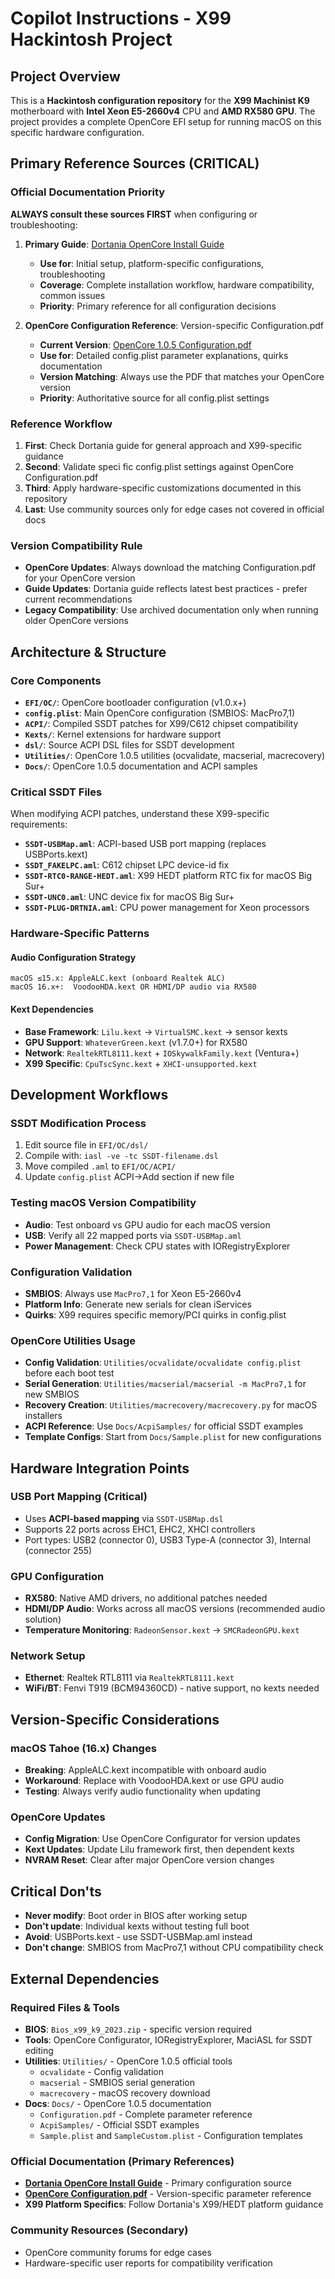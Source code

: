 # Copilot Instructions - X99 Hackintosh Project

## Project Overview
This is a **Hackintosh configuration repository** for the **X99 Machinist K9** motherboard with **Intel Xeon E5-2660v4** CPU and **AMD RX580 GPU**. The project provides a complete OpenCore EFI setup for running macOS on this specific hardware configuration.

## Primary Reference Sources (CRITICAL)

### Official Documentation Priority
**ALWAYS consult these sources FIRST** when configuring or troubleshooting:

1. **Primary Guide**: [Dortania OpenCore Install Guide](https://dortania.github.io/getting-started/)
   - **Use for**: Initial setup, platform-specific configurations, troubleshooting
   - **Coverage**: Complete installation workflow, hardware compatibility, common issues
   - **Priority**: Primary reference for all configuration decisions

2. **OpenCore Configuration Reference**: Version-specific Configuration.pdf
   - **Current Version**: [OpenCore 1.0.5 Configuration.pdf](https://github.com/acidanthera/OpenCorePkg/blob/1.0.5/Docs/Configuration.pdf)
   - **Use for**: Detailed config.plist parameter explanations, quirks documentation
   - **Version Matching**: Always use the PDF that matches your OpenCore version
   - **Priority**: Authoritative source for all config.plist settings

### Reference Workflow
1. **First**: Check Dortania guide for general approach and X99-specific guidance
2. **Second**: Validate speci        fic config.plist settings against OpenCore Configuration.pdf
3. **Third**: Apply hardware-specific customizations documented in this repository
4. **Last**: Use community sources only for edge cases not covered in official docs

### Version Compatibility Rule
- **OpenCore Updates**: Always download the matching Configuration.pdf for your OpenCore version
- **Guide Updates**: Dortania guide reflects latest best practices - prefer current recommendations
- **Legacy Compatibility**: Use archived documentation only when running older OpenCore versions

## Architecture & Structure

### Core Components
- **`EFI/OC/`**: OpenCore bootloader configuration (v1.0.x+)
- **`config.plist`**: Main OpenCore configuration (SMBIOS: MacPro7,1)
- **`ACPI/`**: Compiled SSDT patches for X99/C612 chipset compatibility
- **`Kexts/`**: Kernel extensions for hardware support
- **`dsl/`**: Source ACPI DSL files for SSDT development
- **`Utilities/`**: OpenCore 1.0.5 utilities (ocvalidate, macserial, macrecovery)
- **`Docs/`**: OpenCore 1.0.5 documentation and ACPI samples

### Critical SSDT Files
When modifying ACPI patches, understand these X99-specific requirements:
- **`SSDT-USBMap.aml`**: ACPI-based USB port mapping (replaces USBPorts.kext)
- **`SSDT_FAKELPC.aml`**: C612 chipset LPC device-id fix
- **`SSDT-RTC0-RANGE-HEDT.aml`**: X99 HEDT platform RTC fix for macOS Big Sur+
- **`SSDT-UNC0.aml`**: UNC device fix for macOS Big Sur+
- **`SSDT-PLUG-DRTNIA.aml`**: CPU power management for Xeon processors

### Hardware-Specific Patterns

#### Audio Configuration Strategy
```
macOS ≤15.x: AppleALC.kext (onboard Realtek ALC)
macOS 16.x+:  VoodooHDA.kext OR HDMI/DP audio via RX580
```

#### Kext Dependencies
- **Base Framework**: `Lilu.kext` → `VirtualSMC.kext` → sensor kexts
- **GPU Support**: `WhateverGreen.kext` (v1.7.0+) for RX580
- **Network**: `RealtekRTL8111.kext` + `IOSkywalkFamily.kext` (Ventura+)
- **X99 Specific**: `CpuTscSync.kext` + `XHCI-unsupported.kext`

## Development Workflows

### SSDT Modification Process
1. Edit source file in `EFI/OC/dsl/`
2. Compile with: `iasl -ve -tc SSDT-filename.dsl`
3. Move compiled `.aml` to `EFI/OC/ACPI/`
4. Update `config.plist` ACPI→Add section if new file

### Testing macOS Version Compatibility
- **Audio**: Test onboard vs GPU audio for each macOS version
- **USB**: Verify all 22 mapped ports via `SSDT-USBMap.aml`
- **Power Management**: Check CPU states with IORegistryExplorer

### Configuration Validation
- **SMBIOS**: Always use `MacPro7,1` for Xeon E5-2660v4
- **Platform Info**: Generate new serials for clean iServices
- **Quirks**: X99 requires specific memory/PCI quirks in config.plist

### OpenCore Utilities Usage
- **Config Validation**: `Utilities/ocvalidate/ocvalidate config.plist` before each boot test
- **Serial Generation**: `Utilities/macserial/macserial -m MacPro7,1` for new SMBIOS
- **Recovery Creation**: `Utilities/macrecovery/macrecovery.py` for macOS installers
- **ACPI Reference**: Use `Docs/AcpiSamples/` for official SSDT examples
- **Template Configs**: Start from `Docs/Sample.plist` for new configurations

## Hardware Integration Points

### USB Port Mapping (Critical)
- Uses **ACPI-based mapping** via `SSDT-USBMap.dsl`
- Supports 22 ports across EHC1, EHC2, XHCI controllers
- Port types: USB2 (connector 0), USB3 Type-A (connector 3), Internal (connector 255)

### GPU Configuration
- **RX580**: Native AMD drivers, no additional patches needed
- **HDMI/DP Audio**: Works across all macOS versions (recommended audio solution)
- **Temperature Monitoring**: `RadeonSensor.kext` → `SMCRadeonGPU.kext`

### Network Setup
- **Ethernet**: Realtek RTL8111 via `RealtekRTL8111.kext`
- **WiFi/BT**: Fenvi T919 (BCM94360CD) - native support, no kexts needed

## Version-Specific Considerations

### macOS Tahoe (16.x) Changes
- **Breaking**: AppleALC.kext incompatible with onboard audio
- **Workaround**: Replace with VoodooHDA.kext or use GPU audio
- **Testing**: Always verify audio functionality when updating

### OpenCore Updates
- **Config Migration**: Use OpenCore Configurator for version updates
- **Kext Updates**: Update Lilu framework first, then dependent kexts
- **NVRAM Reset**: Clear after major OpenCore version changes


## Critical Don'ts
- **Never modify**: Boot order in BIOS after working setup
- **Don't update**: Individual kexts without testing full boot
- **Avoid**: USBPorts.kext - use SSDT-USBMap.aml instead
- **Don't change**: SMBIOS from MacPro7,1 without CPU compatibility check

## External Dependencies

### Required Files & Tools
- **BIOS**: `Bios_x99_k9_2023.zip` - specific version required
- **Tools**: OpenCore Configurator, IORegistryExplorer, MaciASL for SSDT editing
- **Utilities**: `Utilities/` - OpenCore 1.0.5 official tools
  - `ocvalidate` - Config validation
  - `macserial` - SMBIOS serial generation
  - `macrecovery` - macOS recovery download
- **Docs**: `Docs/` - OpenCore 1.0.5 documentation
  - `Configuration.pdf` - Complete parameter reference
  - `AcpiSamples/` - Official SSDT examples
  - `Sample.plist` and `SampleCustom.plist` - Configuration templates

### Official Documentation (Primary References)
- **[Dortania OpenCore Install Guide](https://dortania.github.io/getting-started/)** - Primary configuration source
- **[OpenCore Configuration.pdf](https://github.com/acidanthera/OpenCorePkg/blob/1.0.5/Docs/Configuration.pdf)** - Version-specific parameter reference
- **X99 Platform Specifics**: Follow Dortania's X99/HEDT platform guidance

### Community Resources (Secondary)
- OpenCore community forums for edge cases
- Hardware-specific user reports for compatibility verification